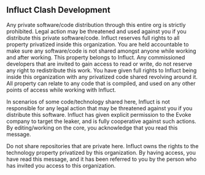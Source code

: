## Influct Clash Development

Any private software/code distribution through this entire org is strictly prohibited. Legal action may be threatened and used against you if you distribute this private software/code. Influct reserves full rights to all property privatized inside this organization. You are held accountable to make sure any software/code is not shared amongst anyone while working and after working. This property belongs to Influct. Any commissioned developers that are invited to gain access to read or write, do not reserve any right to redistribute this work. You have given full rights to Influct being inside this organization with any privatized code shared revolving around it. All property can relate to any code that is compiled, and used on any other points of access while working with Influct.


In scenarios of some code/technology shared here, Influct is not responsible for any legal action that may be threatened against you if you distribute this software. Influct has given explicit permission to the Evoke company to target the leaker, and is fully cooperative against such actions. By editing/working on the core, you acknowledge that you read this message.

Do not share repositories that are private here. Influct owns the rights to the technology property privatized by this organization. By having access, you have read this message, and it has been referred to you by the person who has invited you access to this organization.
